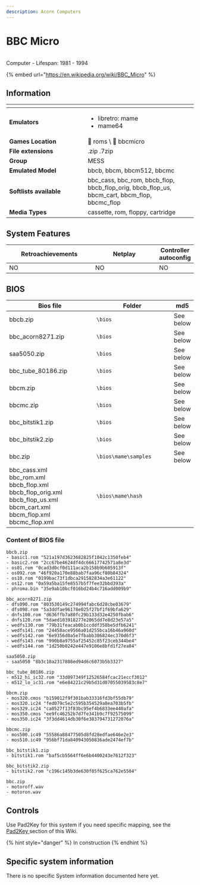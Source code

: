 ```yaml
---
description: Acorn Computers
---
```


# BBC Micro

<div align="left">

<figure><picture><source srcset="https://raw.githubusercontent.com/fabricecaruso/es-theme-carbon/91d85c7849cc550b0cac4e75cb8e0923d3b61b5e/art/logos/bbc-w.svg" media="(prefers-color-scheme: dark)"><img src="https://raw.githubusercontent.com/fabricecaruso/es-theme-carbon/91d85c7849cc550b0cac4e75cb8e0923d3b61b5e/art/logos/bbc.svg" alt=""></picture><figcaption></figcaption></figure>

</div>

Computer - Lifespan: 1981 - 1994

{% embed url="https://en.wikipedia.org/wiki/BBC_Micro" %}

## Information

<table data-header-hidden><thead><tr><th width="195"></th><th></th><th data-hidden></th></tr></thead><tbody><tr><td><strong>Emulators</strong></td><td><ul><li>libretro: mame</li><li>mame64</li></ul></td><td></td></tr><tr><td><strong>Games Location</strong></td><td><span data-gb-custom-inline data-tag="emoji" data-code="1f4c1">📁</span> roms \ <span data-gb-custom-inline data-tag="emoji" data-code="1f4c2">📂</span> bbcmicro</td><td></td></tr><tr><td><strong>File extensions</strong></td><td>.zip .7zip</td><td></td></tr><tr><td><strong>Group</strong></td><td>MESS</td><td></td></tr><tr><td><strong>Emulated Model</strong></td><td>bbcb, bbcm, bbcm512, bbcmc</td><td></td></tr><tr><td><strong>Softlists available</strong></td><td>bbc_cass, bbc_rom, bbcb_flop, bbcb_flop_orig, bbcb_flop_us, bbcm_cart, bbcm_flop, bbcmc_flop</td><td></td></tr><tr><td><strong>Media Types</strong></td><td>cassette, rom, floppy, cartridge</td><td></td></tr></tbody></table>

## System Features

<table><thead><tr><th width="245">Retroachievements</th><th width="200">Netplay</th><th>Controller autoconfig</th></tr></thead><tbody><tr><td>NO</td><td>NO</td><td>NO</td></tr></tbody></table>

## BIOS

<table><thead><tr><th width="286">Bios file</th><th width="240.03610108303252">Folder</th><th>md5</th></tr></thead><tbody><tr><td>bbcb.zip</td><td><code>\bios</code></td><td>See below</td></tr><tr><td>bbc_acorn8271.zip</td><td><code>\bios</code></td><td>See below</td></tr><tr><td>saa5050.zip</td><td><code>\bios</code></td><td>See below</td></tr><tr><td>bbc_tube_80186.zip</td><td><code>\bios</code></td><td>See below</td></tr><tr><td>bbcm.zip</td><td><code>\bios</code></td><td>See below</td></tr><tr><td>bbcmc.zip</td><td><code>\bios</code></td><td>See below</td></tr><tr><td>bbc_bitstik1.zip</td><td><code>\bios</code></td><td>See below</td></tr><tr><td>bbc_bitstik2.zip</td><td><code>\bios</code></td><td>See below</td></tr><tr><td>bbc.zip</td><td><code>\bios\mame\samples</code></td><td>See below</td></tr><tr><td>bbc_cass.xml<br>bbc_rom.xml<br>bbcb_flop.xml<br>bbcb_flop_orig.xml<br>bbcb_flop_us.xml<br>bbcm_cart.xml<br>bbcm_flop.xml<br>bbcmc_flop.xml</td><td><code>\bios\mame\hash</code></td><td></td></tr></tbody></table>

### Content of BIOS file

```
bbcb.zip
- basic1.rom "521a197d3623682825f1042c1350feb4"
- basic2.rom "2cc67be4624df4dc66617742571a8e3d"
- os01.rom "0cad3d0cf0d111aca2b158b9b605913f"
- os092.rom "46f920a170e88bab7faa96cf80b84324"
- os10.rom "0199bac73f1dbca291582834a3e61122"
- os12.rom "0a59a5ba15fe8557b5f7fee32bbd393a"
- phroma.bin "35e9ab10bcf016bd24b4c716add009b9"

bbc_acorn8271.zip
- dfs090.rom "803530149c274994fabc6d28cbe03679"
- dfs098.rom "5a3ddfae96178e025f27bf1f69bfa629"
- dnfs100.rom "d636ffb7a80fc29b133d32e4250fbab6"
- dnfs120.rom "5daed103918277e2065dd7e8d23e57a5"
- wedfs130.rom "79b31feacab0b1ccddf358be5dfb6241"
- wedfs141.rom "24458ace9566a01d255bca16b46a960d"
- wedfs142.rom "6e9356d0a5e7fbabb386824ec370d6f3"
- wedfs143.rom "990b8a9755af25452c85f23ceb344be4"
- wedfs144.rom "1d250b0242e447e9106e8bfd1f27ea84"

saa5050.zip
- saa5050 "8b3c10a2317808ed94d6c6073b5b3327"

bbc_tube_80186.zip
- m512_hi_ic32.rom "33d097349f12526584fcac21eccf3012"
- m512_lo_ic31.rom "e6e84221c29b5d31d07055039583c8e7"

bbcm.zip
- mos320.cmos "b159012f9f301bab33316fd3bf55db79"
- mos320.ic24 "fed079c5e2c595b354529a8ea703b5fb"
- mos329.ic24 "ca0527f13f83bc95ef4b6833ee440afa"
- mos350.cmos "ee9fc46252b7d7fe341b9c7f92575099"
- mos350.ic24 "3f3dd4614db30f6e383794731272076a"

bbcmc.zip
- mos500.ic49 "55586a88477505d8fd28edfae646e2e3"
- mos510.ic49 "956bf71da840943050836ade2474ef7b"

bbc_bitstik1.zip
- bitstik1.rom "baf5cb5564ff6e6b4400243e7612f323"

bbc_bitstik2.zip
- bitstik2.rom "c196c145b3de630f85f625ca762e5504"

bbc.zip
- motoroff.wav
- motoron.wav
```

## Controls

Use Pad2Key for this system if you need specific mapping, see the [Pad2Key ](../../../../../en/controllers/pad2key.md)section of this Wiki.

{% hint style="danger" %}
In construction
{% endhint %}

## Specific system information

There is no specific System information documented here yet.
